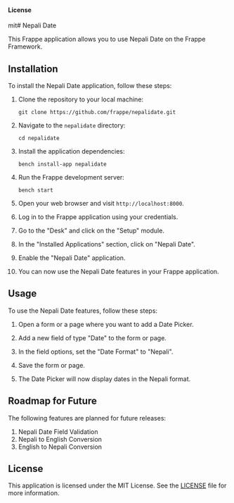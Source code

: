#### License

mit# Nepali Date

This Frappe application allows you to use Nepali Date on the Frappe Framework.

## Installation

To install the Nepali Date application, follow these steps:

1. Clone the repository to your local machine:

    ```shell
    git clone https://github.com/frappe/nepalidate.git
    ```

2. Navigate to the `nepalidate` directory:

    ```shell
    cd nepalidate
    ```

3. Install the application dependencies:

    ```shell
    bench install-app nepalidate
    ```

4. Run the Frappe development server:

    ```shell
    bench start
    ```

5. Open your web browser and visit `http://localhost:8000`.

6. Log in to the Frappe application using your credentials.

7. Go to the "Desk" and click on the "Setup" module.

8. In the "Installed Applications" section, click on "Nepali Date".

9. Enable the "Nepali Date" application.

10. You can now use the Nepali Date features in your Frappe application.

## Usage

To use the Nepali Date features, follow these steps:

1. Open a form or a page where you want to add a Date Picker.

2. Add a new field of type "Date" to the form or page.

3. In the field options, set the "Date Format" to "Nepali".

4. Save the form or page.

5. The Date Picker will now display dates in the Nepali format.

## Roadmap for Future

The following features are planned for future releases:

1. Nepali Date Field Validation
2. Nepali to English Conversion
3. English to Nepali Conversion

## License

This application is licensed under the MIT License. See the [LICENSE](./LICENSE) file for more information.
